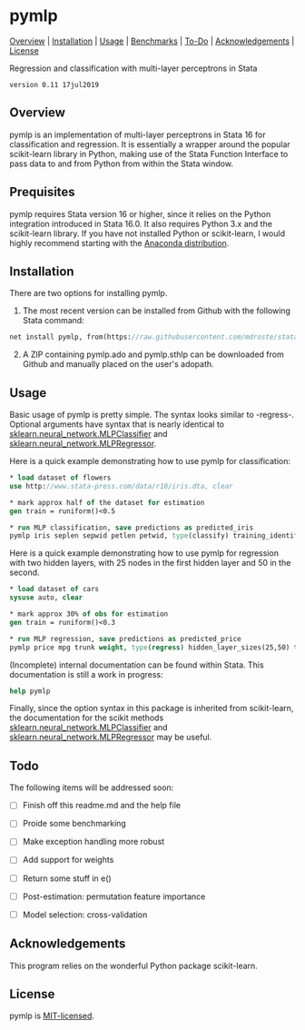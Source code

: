 
pymlp
=================================

[Overview](#overview)
| [Installation](#installation)
| [Usage](#usage)
| [Benchmarks](#benchmarks)
| [To-Do](#todo)
| [Acknowledgements](#acknowledgements)
| [License](#license)

Regression and classification with multi-layer perceptrons in Stata

`version 0.11 17jul2019`


Overview
---------------------------------

pymlp is an implementation of multi-layer perceptrons in Stata 16 for classification and regression. It is essentially a wrapper around the popular scikit-learn library in Python, making use of the Stata Function Interface to pass data to and from Python from within the Stata window. 


Prequisites
---------------------------------

pymlp requires Stata version 16 or higher, since it relies on the Python integration introduced in Stata 16.0. It also requires Python 3.x and the scikit-learn library. If you have not installed Python or scikit-learn, I would highly recommend starting with the [Anaconda distribution](https://docs.anaconda.com/anaconda/).


Installation
---------------------------------

There are two options for installing pymlp.

1. The most recent version can be installed from Github with the following Stata command:

```stata
net install pymlp, from(https://raw.githubusercontent.com/mdroste/stata-pymlp/master/)
```

2. A ZIP containing pymlp.ado and pymlp.sthlp can be downloaded from Github and manually placed on the user's adopath.


Usage
---------------------------------

Basic usage of pymlp is pretty simple. The syntax looks similar to -regress-. Optional arguments have syntax that is nearly identical to [sklearn.neural_network.MLPClassifier](https://scikit-learn.org/stable/modules/generated/sklearn.neural_network.MLPClassifier.html) and [sklearn.neural_network.MLPRegressor](https://scikit-learn.org/stable/modules/generated/sklearn.neural_network.MLPRegressor.html).

Here is a quick example demonstrating how to use pymlp for classification:

```stata
* load dataset of flowers
use http://www.stata-press.com/data/r10/iris.dta, clear

* mark approx half of the dataset for estimation
gen train = runiform()<0.5

* run MLP classification, save predictions as predicted_iris
pymlp iris seplen sepwid petlen petwid, type(classify) training_identifier(train) save_prediction(predicted_iris)
```

Here is a quick example demonstrating how to use pymlp for regression with two hidden layers, with 25 nodes in the first hidden layer and 50 in the second.

```stata
* load dataset of cars
sysuse auto, clear

* mark approx 30% of obs for estimation
gen train = runiform()<0.3

* run MLP regression, save predictions as predicted_price
pymlp price mpg trunk weight, type(regress) hidden_layer_sizes(25,50) training_identifier(train) save_prediction(predicted_price)
```

(Incomplete) internal documentation can be found within Stata. This documentation is still a work in progress:
```stata
help pymlp
```

Finally, since the option syntax in this package is inherited from scikit-learn, the documentation for the scikit methods [sklearn.neural_network.MLPClassifier](https://scikit-learn.org/stable/modules/generated/sklearn.neural_network.MLPClassifier.html) and [sklearn.neural_network.MLPRegressor](https://scikit-learn.org/stable/modules/generated/sklearn.neural_network.MLPRegressor.html) may be useful. 

  
Todo
---------------------------------

The following items will be addressed soon:

- [ ] Finish off this readme.md and the help file
- [ ] Proide some benchmarking
- [ ] Make exception handling more robust
- [ ] Add support for weights
- [ ] Return some stuff in e()
- [ ] Post-estimation: permutation feature importance
- [ ] Model selection: cross-validation


Acknowledgements
---------------------------------

This program relies on the wonderful Python package scikit-learn.


License
---------------------------------

pymlp is [MIT-licensed](https://github.com/mdroste/stata-pymlp/blob/master/LICENSE).
